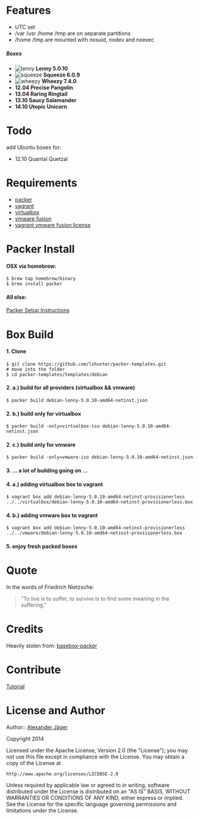 Features
========
- UTC set
- /var /usr /home /tmp are on separate partitions
- /home /tmp are mounted with nosuid, nodev and noexec

##### Boxes
- ![lenny](https://raw.github.com/lxhunter/packer-templates/master/deco/lenny.png "Lenny") **Lenny 5.0.10**
- ![squeeze](https://raw.github.com/lxhunter/packer-templates/master/deco/squeeze.png "Squeeze") **Squeeze 6.0.9**
- ![wheezy](https://raw.github.com/lxhunter/packer-templates/master/deco/wheezy.png "Wheezy") **Wheezy 7.4.0**
- **12.04 Precise Pangolin**
- **13.04 Raring Ringtail**
- **13.10 Saucy Salamander**
- **14.10 Utopic Unicorn**

Todo
========
add Ubuntu boxes for:
- 12.10 Quantal Quetzal

Requirements
========
- [packer](http://packer.io)
- [vagrant](http://vagrantup.com)
- [virtualbox](https://virtualbox.org)
- [vmware fusion](http://vmware.com/de/products/fusion)
- [vagrant vmware fusion license](http://vagrantup.com/vmware)

Packer Install 
========

#### OSX via homebrew:

```shell
$ brew tap homebrew/binary
$ brew install packer
```

#### All else:

[Packer Setup Instructions](http://packer.io/intro/getting-started/setup.html)

Box Build
========

#### 1. Clone
```shell
$ git clone https://github.com/lxhunter/packer-templates.git
# move into the folder
$ cd packer-templates/templates/debian
```

#### 2. a.) build for all providers (virtualbox && vmware)
```shell
$ packer build debian-lenny-5.0.10-amd64-netinst.json
```

#### 2. b.) build only for virtualbox
```shell
$ packer build -only=virtualbox-iso debian-lenny-5.0.10-amd64-netinst.json
```

#### 2. c.) build only for vmware
```shell
$ packer build -only=vmware-iso debian-lenny-5.0.10-amd64-netinst.json
```
#### 3. ... a lot of building going on ...

#### 4. a.) adding virtualbox box to vagrant 
```shell
$ vagrant box add debian-lenny-5.0.10-amd64-netinst-provisionerless ../../virtualbox/debian-lenny-5.0.10-amd64-netinst-provisionerless.box
```

#### 4. b.) adding vmware box to vagrant 
```shell
$ vagrant box add debian-lenny-5.0.10-amd64-netinst-provisionerless ../../vmware/debian-lenny-5.0.10-amd64-netinst-provisionerless.box
```

#### 5. enjoy fresh packed boxes

Quote
========
In the words of Friedrich Nietzsche:

> "To live is to suffer, to survive is to find some meaning in the suffering."

Credits
========

Heavily stolen from: [basebox-packer](https://github.com/misheska/basebox-packer/)

Contribute
==========

[Tutorial](http://kbroman.github.io/github_tutorial/pages/fork.html)

License and Author
==================

Author:: [Alexander Jäger](https://github.com/lxhunter)

Copyright 2014

Licensed under the Apache License, Version 2.0 (the "License");
you may not use this file except in compliance with the License.
You may obtain a copy of the License at

    http://www.apache.org/licenses/LICENSE-2.0

Unless required by applicable law or agreed to in writing, software
distributed under the License is distributed on an "AS IS" BASIS,
WITHOUT WARRANTIES OR CONDITIONS OF ANY KIND, either express or implied.
See the License for the specific language governing permissions and
limitations under the License.
